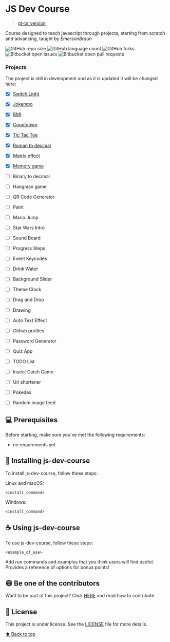 # JS Dev Course

> [pt-br version](README-PTBR.md)  

Course designed to teach javascript through projects, starting from scratch and advancing, taught by *EmersonBraun*

![GitHub repo size](https://img.shields.io/github/repo-size/EmersonBraun/js-dev-course?style=for-the-badge)
![GitHub language count](https://img.shields.io/github/languages/count/EmersonBraun/js-dev-course?style=for-the-badge)
![GitHub forks](https://img.shields.io/github/forks/EmersonBraun/js-dev-course?style=for-the-badge)
![Bitbucket open issues](https://img.shields.io/bitbucket/issues/EmersonBraun/js-dev-course?style=for-the-badge)
![Bitbucket open pull requests](https://img.shields.io/bitbucket/pr-raw/EmersonBraun/js-dev-course?style=for-the-badge)


### Projects

The project is still in development and as it is updated it will be changed here:

- [x] [Switch Light](switch-light/README.md)
- [x] [Jokempo](jokempo/README.md)
- [x] [BMI](bmi/README.md)
- [x] [Countdown](countdown/README.md)
- [x] [Tic Tac Toe](tic-tac-toe/README.md)
- [x] [Roman to decimal](roman/README.md)
- [X] [Matrix effect](matrix/README.md)
- [x] [Memory game](memory/README.md)
- [ ] Binary to decimal
- [ ] Hangman game
- [ ] QR Code Generator
- [ ] Paint
- [ ] Mario Jump
- [ ] Star Wars Intro
- [ ] Sound Board
- [ ] Progress Steps
- [ ] Event Keycodes
- [ ] Drink Water
- [ ] Background Slider
- [ ] Theme Clock
- [ ] Drag and Drop
- [ ] Drawing
- [ ] Auto Text Effect
- [ ] Github profiles
- [ ] Password Generator
- [ ] Quiz App
- [ ] TODO List
- [ ] Insect Catch Game
- [ ] Url shortener
- [ ] Pokedex
- [ ] Random image feed


## 💻 Prerequisites

Before starting, make sure you've met the following requirements:
* no requirements yet

## 🚀 Installing js-dev-course

To install js-dev-course, follow these steps:

Linux and macOS:
```
<install_command>
```

Windows:
```
<install_command>
```

## ☕ Using js-dev-course

To use js-dev-course, follow these steps:

```
<example_of_use>
```

Add run commands and examples that you think users will find useful. Provides a reference of options for bonus points!

## 😄 Be one of the contributors<br>

Want to be part of this project? Click [HERE](CONTRIBUTING.md) and read how to contribute.

## 📝 License

This project is under license. See the [LICENSE](LICENSE.md) file for more details.

[⬆ Back to top](#js-dev-course)<br>